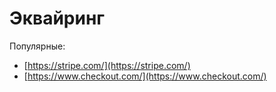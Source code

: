 # Эквайринг

Популярные:

* [https://stripe.com/](https://stripe.com/)
* [https://www.checkout.com/](https://www.checkout.com/)
